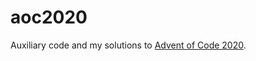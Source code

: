 # aoc2020

Auxiliary code and my solutions to [Advent of Code 2020](https://adventofcode.com/2020/).